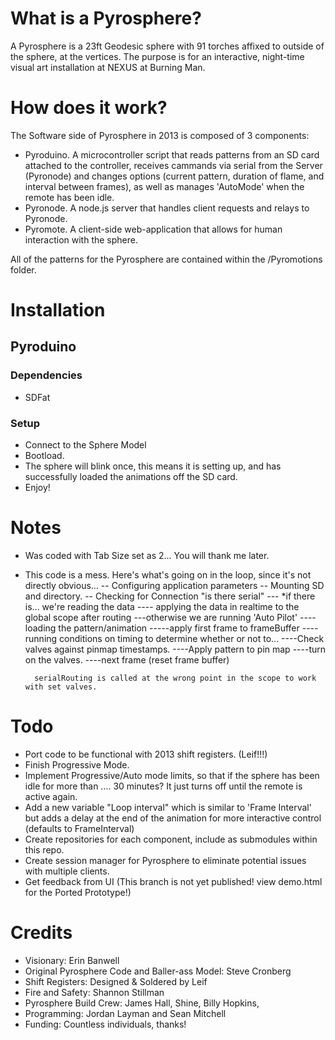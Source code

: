 # What is a Pyrosphere?

A Pyrosphere is a 23ft Geodesic sphere with 91 torches affixed to outside of the sphere, at the vertices. The purpose is for an interactive, night-time visual art installation at NEXUS at Burning Man. 

# How does it work?

The Software side of Pyrosphere in 2013 is composed of 3 components:
- Pyroduino. A microcontroller script that reads patterns from an SD card attached to the controller, receives cammands via serial from the Server (Pyronode) and changes options (current pattern, duration of flame, and interval between frames), as well as manages 'AutoMode' when the remote has been idle. 
- Pyronode. A node.js server that handles client requests and relays to Pyronode. 
- Pyromote. A client-side web-application that allows for human interaction with the sphere. 

All of the patterns for the Pyrosphere are contained within the /Pyromotions folder. 

# Installation

## Pyroduino

### Dependencies
- SDFat

### Setup
- Connect to the Sphere Model
- Bootload.
- The sphere will blink once, this means it is setting up, and has successfully loaded the animations off the SD card. 
- Enjoy!

# Notes
- Was coded with Tab Size set as 2... You will thank me later.
- This code is a mess. Here's what's going on in the loop, since it's not directly obvious...
-- Configuring application parameters
-- Mounting SD and directory. 
-- Checking for Connection "is there serial"
--- *if there is... we're reading the data
---- applying the data in realtime to the global scope after routing
---otherwise we are running 'Auto Pilot'
----loading the pattern/animation
-----apply first frame to frameBuffer
----running conditions on timing to determine whether or not to...
----Check valves against pinmap timestamps.
----Apply pattern to pin map
----turn on the valves.
----next frame (reset frame buffer)
			
		serialRouting is called at the wrong point in the scope to work with set valves.

# Todo 
- Port code to be functional with 2013 shift registers. (Leif!!!)
- Finish Progressive Mode.
- Implement Progressive/Auto mode limits, so that if the sphere has been idle for more than .... 30 minutes? It just turns off until the remote is active again. 
- Add a new variable "Loop interval" which is similar to 'Frame Interval' but adds a delay at the end of the animation for more interactive control (defaults to FrameInterval)
- Create repositories for each component, include as submodules within this repo.
- Create session manager for Pyrosphere to eliminate potential issues with multiple clients.
- Get feedback from UI (This branch is not yet published! view demo.html for the Ported Prototype!)

# Credits
- Visionary: Erin Banwell
- Original Pyrosphere Code and Baller-ass Model: Steve Cronberg
- Shift Registers: Designed & Soldered by Leif
- Fire and Safety: Shannon Stillman
- Pyrosphere Build Crew: James Hall, Shine, Billy Hopkins,
- Programming: Jordan Layman and Sean Mitchell
- Funding: Countless individuals, thanks!

